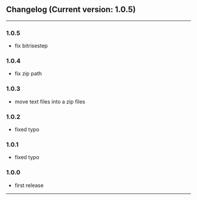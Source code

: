 ## Changelog (Current version: 1.0.5)

-----------------
### 1.0.5

* fix bitrisestep

### 1.0.4

* fix zip path

### 1.0.3

* move text files into a zip files

### 1.0.2

* fixed typo

### 1.0.1

* fixed typo

### 1.0.0

* first release


-----------------
